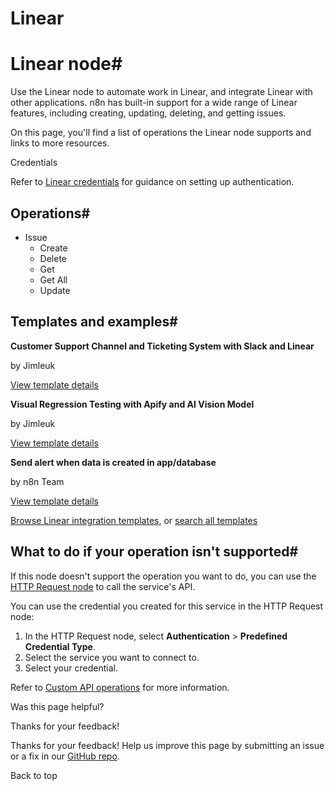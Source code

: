 # Linear

[ ](https://github.com/n8n-io/n8n-docs/edit/main/docs/integrations/builtin/app-nodes/n8n-nodes-base.linear.md "Edit this page")

# Linear node#

Use the Linear node to automate work in Linear, and integrate Linear with other applications. n8n has built-in support for a wide range of Linear features, including creating, updating, deleting, and getting issues. 

On this page, you'll find a list of operations the Linear node supports and links to more resources.

Credentials

Refer to [Linear credentials](../../credentials/linear/) for guidance on setting up authentication. 

## Operations#

  * Issue
    * Create
    * Delete
    * Get
    * Get All
    * Update



## Templates and examples#

**Customer Support Channel and Ticketing System with Slack and Linear**

by Jimleuk

[View template details](https://n8n.io/workflows/2323-customer-support-channel-and-ticketing-system-with-slack-and-linear/)

**Visual Regression Testing with Apify and AI Vision Model**

by Jimleuk

[View template details](https://n8n.io/workflows/2419-visual-regression-testing-with-apify-and-ai-vision-model/)

**Send alert when data is created in app/database**

by n8n Team

[View template details](https://n8n.io/workflows/1932-send-alert-when-data-is-created-in-appdatabase/)

[Browse Linear integration templates](https://n8n.io/integrations/linear/), or [search all templates](https://n8n.io/workflows/)

## What to do if your operation isn't supported#

If this node doesn't support the operation you want to do, you can use the [HTTP Request node](../../core-nodes/n8n-nodes-base.httprequest/) to call the service's API.

You can use the credential you created for this service in the HTTP Request node: 

  1. In the HTTP Request node, select **Authentication** > **Predefined Credential Type**.
  2. Select the service you want to connect to.
  3. Select your credential.



Refer to [Custom API operations](../../../custom-operations/) for more information.

Was this page helpful? 

Thanks for your feedback! 

Thanks for your feedback! Help us improve this page by submitting an issue or a fix in our [GitHub repo](https://github.com/n8n-io/n8n-docs). 

Back to top 
